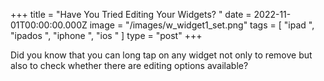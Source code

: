+++
title = "Have You Tried Editing Your Widgets? "
date = 2022-11-01T00:00:00.000Z
image = "/images/w_widget1_set.png"
tags = [ "ipad ", "ipados ", "iphone ", "ios " ]
type = "post"
+++

Did you know that you can long tap on any widget not only to remove but also to check whether there are editing options available?
